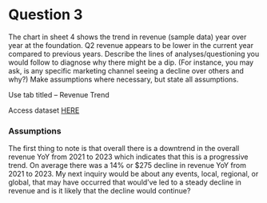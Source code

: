 # Question 3

The chart in sheet 4 shows the trend in revenue (sample data) year over year at the foundation. Q2 revenue appears to be lower in the current year compared to previous years. Describe the lines of analyses/questioning you would follow to diagnose why there might be a dip. (For instance, you may ask, is any specific marketing channel seeing a decline over others and why?) Make assumptions where  necessary, but state all assumptions.

Use tab titled – Revenue Trend

Access dataset [HERE](https://docs.google.com/spreadsheets/d/1dGFzsvhVzTSr971M5tdpPUhRXZGFhPOLe59FRomsr3w/edit?usp=sharing)

### Assumptions

The first thing to note is that overall there is a downtrend in the overall revenue YoY from 2021 to 2023 which indicates that this is a progressive trend. On average there was a 14% or $275 decline in revenue YoY from 2021 to 2023. My next inquiry would be about any events, local, regional, or global, that may have occurred that would’ve led to a steady decline in revenue and is it likely that the decline would continue?
